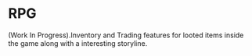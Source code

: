 # RPG
(Work In Progress).Inventory and Trading features for looted items inside the game along with a interesting storyline.

